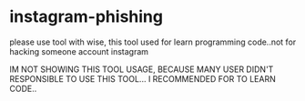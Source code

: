 # instagram-phishing
please use tool with wise, this tool used for learn programming code..not for hacking someone account instagram

IM NOT SHOWING THIS TOOL USAGE, BECAUSE MANY USER DIDN'T RESPONSIBLE TO USE THIS TOOL...
I RECOMMENDED FOR TO LEARN CODE..

